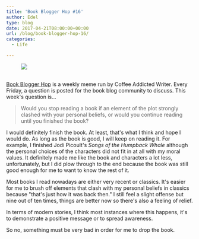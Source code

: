 ```yaml
---
title: 'Book Blogger Hop #16'
author: Edel
type: blog
date: 2017-04-21T08:00:00+00:00
url: /blog/book-blogger-hop-16/
categories:
  - Life

---
```

<figure><a rel="_nofollow" href="http://www.coffeeaddictedwriter.com/p/blog-page.html"><img src="https://i1.wp.com/3.bp.blogspot.com/-2bKizvp-A9w/WEjGAM4OjJI/AAAAAAAAV50/nU3xHQNtvSQQ8dRsB8OueG061E99KPrYACLcB/s1600/Book%2BBlogger%2BHop%2B%2528Final%2529.png?w=663&#038;ssl=1" data-recalc-dims="1" /></a></figure> 

<a rel="_nofollow" href="http://www.coffeeaddictedwriter.com/p/blog-page.html"></a>

<a rel="_nofollow" href="http://www.coffeeaddictedwriter.com/p/blog-page.html"><br /> </a><a rel="_nofollow" href="http://www.coffeeaddictedwriter.com/p/blog-page.html">Book Blogger Hop</a> is a weekly meme run by Coffee Addicted Writer. Every Friday, a question is posted for the book blog community to discuss. This week's question is&#8230;

> Would you stop reading a book if an element of the plot strongly clashed with your personal beliefs, or would you continue reading until you finished the book?

I would definitely finish the book. At least, that's what I think and hope I would do. As long as the book is good, I will keep on reading it. For example, I finished Jodi Picoult's _Songs of the Humpback Whale_ although the personal choices of the characters did not fit in at all with my moral values. It definitely made me like the book and characters a lot less, unfortunately, but I did plow through to the end because the book was still good enough for me to want to know the rest of it.

Most books I read nowadays are either very recent or classics. It's easier for me to brush off elements that clash with my personal beliefs in classics because "that's just how it was back then." I still feel a slight offense but nine out of ten times, things are better now so there's also a feeling of relief.

In terms of modern stories, I think most instances where this happens, it's to demonstrate a positive message or to spread awareness.

So no, something must be very bad in order for me to drop the book.